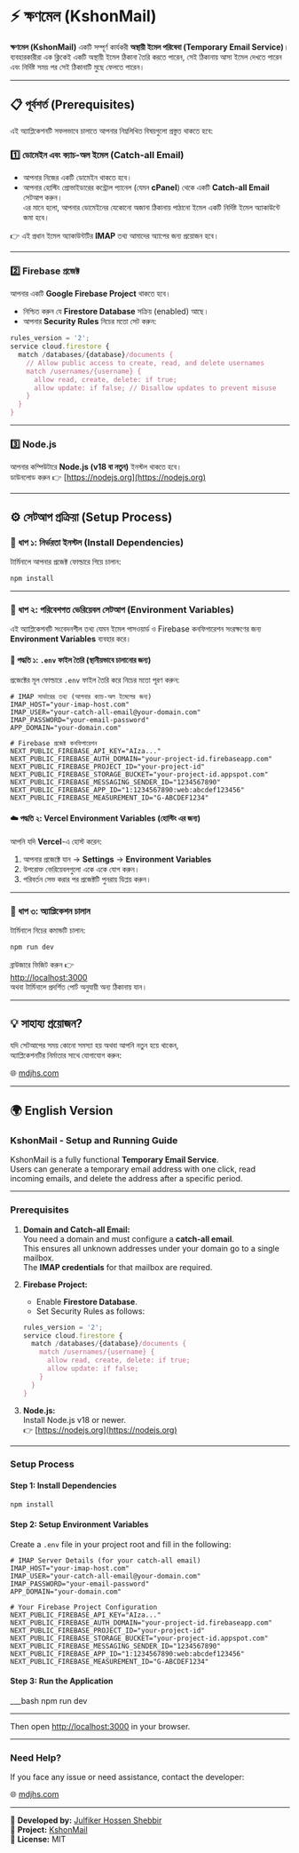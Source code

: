 # ⚡ ক্ষণমেল (KshonMail)

**ক্ষণমেল (KshonMail)** একটি সম্পূর্ণ কার্যকরী **অস্থায়ী ইমেল পরিষেবা (Temporary Email Service)**।  
ব্যবহারকারীরা এক ক্লিকেই একটি অস্থায়ী ইমেল ঠিকানা তৈরি করতে পারেন, সেই ঠিকানায় আসা ইমেল দেখতে পারেন এবং নির্দিষ্ট সময় পর সেই ঠিকানাটি মুছে ফেলতে পারেন।

---

## 📋 পূর্বশর্ত (Prerequisites)

এই অ্যাপ্লিকেশনটি সফলভাবে চালাতে আপনার নিম্নলিখিত বিষয়গুলো প্রস্তুত থাকতে হবে:

### 1️⃣ ডোমেইন এবং ক্যাচ-অল ইমেল (Catch-all Email)

- আপনার নিজের একটি ডোমেইন থাকতে হবে।  
- আপনার হোস্টিং প্রোভাইডারের কন্ট্রোল প্যানেল (যেমন **cPanel**) থেকে একটি **Catch-all Email** সেটআপ করুন।  
  এর মানে হলো, আপনার ডোমেইনের যেকোনো অজানা ঠিকানায় পাঠানো ইমেল একটি নির্দিষ্ট ইমেল অ্যাকাউন্টে জমা হবে।

👉 এই প্রধান ইমেল অ্যাকাউন্টটির **IMAP** তথ্য আমাদের অ্যাপের জন্য প্রয়োজন হবে।

---

### 2️⃣ Firebase প্রজেক্ট

আপনার একটি **Google Firebase Project** থাকতে হবে।

- নিশ্চিত করুন যে **Firestore Database** সক্রিয় (enabled) আছে।
- আপনার **Security Rules** নিচের মতো সেট করুন:

```js
rules_version = '2';
service cloud.firestore {
  match /databases/{database}/documents {
    // Allow public access to create, read, and delete usernames
    match /usernames/{username} {
      allow read, create, delete: if true;
      allow update: if false; // Disallow updates to prevent misuse
    }
  }
}
```

---

### 3️⃣ Node.js

আপনার কম্পিউটারে **Node.js (v18 বা নতুন)** ইনস্টল থাকতে হবে।  
ডাউনলোড করুন 👉 [https://nodejs.org](https://nodejs.org)

---

## ⚙️ সেটআপ প্রক্রিয়া (Setup Process)

### 🔹 ধাপ ১: নির্ভরতা ইনস্টল (Install Dependencies)

টার্মিনালে আপনার প্রজেক্ট ফোল্ডারে গিয়ে চালান:

```bash
npm install
```

---

### 🔹 ধাপ ২: পরিবেশগত ভেরিয়েবল সেটআপ (Environment Variables)

এই অ্যাপ্লিকেশনটি সংবেদনশীল তথ্য যেমন ইমেল পাসওয়ার্ড ও Firebase কনফিগারেশন সংরক্ষণের জন্য **Environment Variables** ব্যবহার করে।

#### 🧩 পদ্ধতি ১: `.env` ফাইল তৈরি (স্থানীয়ভাবে চালানোর জন্য)

প্রজেক্টের মূল ফোল্ডারে `.env` ফাইল তৈরি করে নিচের মতো পূরণ করুন:

```env
# IMAP সার্ভারের তথ্য (আপনার ক্যাচ-অল ইমেলের জন্য)
IMAP_HOST="your-imap-host.com"
IMAP_USER="your-catch-all-email@your-domain.com"
IMAP_PASSWORD="your-email-password"
APP_DOMAIN="your-domain.com"

# Firebase প্রজেক্ট কনফিগারেশন
NEXT_PUBLIC_FIREBASE_API_KEY="AIza..."
NEXT_PUBLIC_FIREBASE_AUTH_DOMAIN="your-project-id.firebaseapp.com"
NEXT_PUBLIC_FIREBASE_PROJECT_ID="your-project-id"
NEXT_PUBLIC_FIREBASE_STORAGE_BUCKET="your-project-id.appspot.com"
NEXT_PUBLIC_FIREBASE_MESSAGING_SENDER_ID="1234567890"
NEXT_PUBLIC_FIREBASE_APP_ID="1:1234567890:web:abcdef123456"
NEXT_PUBLIC_FIREBASE_MEASUREMENT_ID="G-ABCDEF1234"
```

#### ☁️ পদ্ধতি ২: Vercel Environment Variables (হোস্টিং এর জন্য)

আপনি যদি **Vercel**-এ হোস্ট করেন:

1. আপনার প্রজেক্টে যান → **Settings** → **Environment Variables**
2. উপরোক্ত ভেরিয়েবলগুলো একে একে যোগ করুন।
3. পরিবর্তন সেভ করার পর প্রজেক্টটি পুনরায় ডিপ্লয় করুন।

---

### 🔹 ধাপ ৩: অ্যাপ্লিকেশন চালান

টার্মিনালে নিচের কমান্ডটি চালান:

```bash
npm run dev
```

ব্রাউজারে ভিজিট করুন 👉  
[http://localhost:3000](http://localhost:3000)  
অথবা টার্মিনালে প্রদর্শিত পোর্ট অনুযায়ী অন্য ঠিকানায় যান।

---

## 💡 সাহায্য প্রয়োজন?

যদি সেটআপের সময় কোনো সমস্যা হয় অথবা আপনি নতুন হয়ে থাকেন,  
অ্যাপ্লিকেশনটির নির্মাতার সাথে যোগাযোগ করুন:

🌐 [mdjhs.com](https://mdjhs.com)

---

## 🌍 English Version

### KshonMail - Setup and Running Guide

KshonMail is a fully functional **Temporary Email Service**.  
Users can generate a temporary email address with one click, read incoming emails, and delete the address after a specific period.

---

### Prerequisites

1. **Domain and Catch-all Email:**  
   You need a domain and must configure a **catch-all email**.  
   This ensures all unknown addresses under your domain go to a single mailbox.  
   The **IMAP credentials** for that mailbox are required.

2. **Firebase Project:**  
   - Enable **Firestore Database**.  
   - Set Security Rules as follows:

   ```js
   rules_version = '2';
   service cloud.firestore {
     match /databases/{database}/documents {
       match /usernames/{username} {
         allow read, create, delete: if true;
         allow update: if false;
       }
     }
   }
   ```

3. **Node.js:**  
   Install Node.js v18 or newer.  
   👉 [https://nodejs.org](https://nodejs.org)

---

### Setup Process

#### Step 1: Install Dependencies

```bash
npm install
```

#### Step 2: Setup Environment Variables

Create a `.env` file in your project root and fill in the following:

```env
# IMAP Server Details (for your catch-all email)
IMAP_HOST="your-imap-host.com"
IMAP_USER="your-catch-all-email@your-domain.com"
IMAP_PASSWORD="your-email-password"
APP_DOMAIN="your-domain.com"

# Your Firebase Project Configuration
NEXT_PUBLIC_FIREBASE_API_KEY="AIza..."
NEXT_PUBLIC_FIREBASE_AUTH_DOMAIN="your-project-id.firebaseapp.com"
NEXT_PUBLIC_FIREBASE_PROJECT_ID="your-project-id"
NEXT_PUBLIC_FIREBASE_STORAGE_BUCKET="your-project-id.appspot.com"
NEXT_PUBLIC_FIREBASE_MESSAGING_SENDER_ID="1234567890"
NEXT_PUBLIC_FIREBASE_APP_ID="1:1234567890:web:abcdef123456"
NEXT_PUBLIC_FIREBASE_MEASUREMENT_ID="G-ABCDEF1234"
```

#### Step 3: Run the Application

___bash
npm run dev
___

Then open [http://localhost:3000](http://localhost:3000) in your browser.

---

### Need Help?

If you face any issue or need assistance, contact the developer:

🌐 [mdjhs.com](https://mdjhs.com)

---

🧠 **Developed by:** [Julfiker Hossen Shebbir](https://mdjhs.com)  
🚀 **Project:** [KshonMail](https://kshonmail.netlify.app/)  
📄 **License:** MIT
